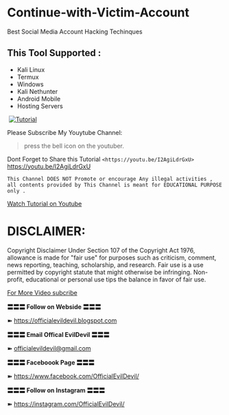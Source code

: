 # Continue-with-Victim-Account
Best Social Media Account Hacking Techinques


## This Tool Supported :
<ul>
  <li>Kali Linux</li>
  <li>Termux</li>
  <li>Windows</li>
  <li>Kali Nethunter</li>
  <li>Android Mobile</li>
  <li>Hosting Servers</li>
</ul>


![]()
[![Tutorial](https://1.bp.blogspot.com/-YjED7SjRtnU/XhxpIK7x7II/AAAAAAAAAjI/naUfjRGZWzcfkQAJHbRGJi5DHkdoK_ojQCLcBGAsYHQ/s640/hack.jpg)](https://youtu.be/I2AgiLdrGxU)

Please Subscribe My Youytube Channel:

> press the bell icon 
> on the youtuber.

Dont Forget to Share this Tutorial `<https://youtu.be/I2AgiLdrGxU>` https://youtu.be/I2AgiLdrGxU

```
This Channel DOES NOT Promote or encourage Any illegal activities , 
all contents provided by This Channel is meant for EDUCATIONAL PURPOSE only .  
```
[Watch Tutorial on Youtube](https://youtu.be/26U682Wh9LE)


# DISCLAIMER:
Copyright Disclaimer Under Section 107 of the Copyright Act 1976, allowance is made for "fair use" for purposes such as criticism, comment, news reporting, teaching, scholarship, and research. Fair use is a use permitted by copyright statute that might otherwise be infringing. Non-profit, educational or personal use tips the balance in favor of fair use.

[For More Video subcribe](https://www.youtube.com/OfficialEvilDevil/)


**〓〓〓 Follow on Webside 〓〓〓**

➽ https://officialevildevil.blogspot.com

**〓〓〓 Email Offical EvilDevil 〓〓〓**

➽ officialevildevil@gmail.com

**〓〓〓 Faceboook Page 〓〓〓**

➽ https://www.facebook.com/OfficialEvilDevil/

**〓〓〓 Follow on Instagram 〓〓〓**

➽ https://instagram.com/OfficialEvilDevil/
